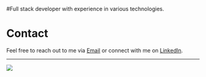 <!-- [![](https://visitcount.itsvg.in/api?id=saiid20k&label=Profile%20Views&color=0&icon=1&pretty=false)](https://visitcount.itsvg.in) -->



#Full stack developer with experience in various technologies.


# Contact
Feel free to reach out to me via [Email](mailto:saiid20k@gmail.com) or connect with me on [LinkedIn](https://www.linkedin.com/in/saiid20k/).

<hr>

![](https://komarev.com/ghpvc/?username=your-github-saiid20k&color=blueviolet&style=flat-square)






<!--- 

<h1 align="center">
  <div align="center" style="margin: 40px 0">
      <a href="https://github.com/topdev0729/github-profile-views-counter">
          <img width="175px" src="https://komarev.com/ghpvc/?username=saiid20k&color=DE002D">
      </a>
  </div>
</h1>

--->
